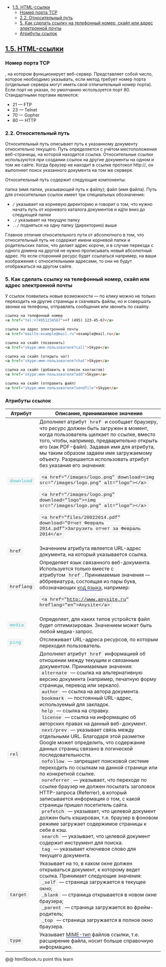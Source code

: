 - [1.5. HTML-ссылки](#15-html-ссылки)
  - [Номер порта ТСР](#номер-порта-тср)
  - [2.2. Относительный путь](#22-относительный-путь)
  - [5. Как сделать ссылку на телефонный номер, скайп или адрес электронной почты](#5-как-сделать-ссылку-на-телефонный-номер-скайп-или-адрес-электронной-почты)
  - [Атрибуты ссылок](#атрибуты-ссылок)

## [1.5. HTML-ссылки](https://html5book.ru/hyperlinks-in-html/)

### Номер порта ТСР
, на котором функционирует веб-сервер. Представляет собой число, которое необходимо указывать, если метод требует номер порта (отдельные сервера могут иметь свой отличительный номер порта). Если порт не указан, по умолчанию используется порт 80. Стандартными портами являются:

- 21 — FTP
- 23 — Telnet
- 70 — Gopher
- 80 — HTTP



### 2.2. Относительный путь
Относительный путь описывает путь к указанному документу относительно текущего. Путь определяется с учётом местоположения веб-страницы, на которой находится ссылка. Относительные ссылки используются при создании ссылок на другие документы на одном и том же сайте. Когда браузер не находит в ссылке протокол http://, он выполняет поиск указанного документа на том же сервере.

Относительный путь содержит следующие компоненты:

папка (имя папки, указывающей путь к файлу);
файл (имя файла).
Путь для относительных ссылок имеет три специальных обозначения:

- `/` указывает на корневую директорию и говорит о том, что нужно начать путь от корневого каталога документов и идти вниз до следующей папки
- `./` указывает на текущую папку
- `../` подняться на одну папку (директорию) выше

Главное отличие относительного пути от абсолютного в том, что относительный путь не содержит имени корневой папки и родительских папок, что делает адрес короче, и в случае переезда с одного домена на другой не нужно прописывать новый абсолютный адрес. Но если сторонний ресурс будет ссылаться например, на ваши изображения с относительными адресами, то они не будут отображаться на другом сайте.

### 5. Как сделать ссылку на телефонный номер, скайп или адрес электронной почты
У ссылок появились новые возможности — по клику можно не только переходить на другие страницы и скачивать файлы, но и совершать звонки на телефоны, отправлять сообщения или звонить по скайпу.

```html
ссылка на телефонный номер
<a href="tel:+74951234567">+7 (495) 123-45-67</a>

ссылка на адрес электронной почты 
<a href="mailto:example@mail.ru">example@mail.ru</a>

ссылка на скайп (позвонить)
<a href="skype:имя-пользователя?call">Skype</a>

ссылка на скайп (открыть чат)
<a href="skype:имя-пользователя?chat">Skype</a>

ссылка на скайп (добавить в список контактов)
<a href="skype:имя-пользователя?add">Skype</a>

ссылка на скайп (отправить файл)
<a href="skype:имя-пользователя?sendfile">Skype</a>
```

### Атрибуты ссылок

| Атрибут                                  | Описание, принимаемое значение           |
|------------------------------------------|------------------------------------------|
| <kbd style="transition: all 0.3s ease-in-out 0s; box-sizing: border-box; margin: 0px; padding: 2px 6px; background: rgb(245, 245, 245); border-radius: 3px; font-size: 0.95em; font-family: &quot;Courier New&quot;, monospace; word-break: keep-all; border: 1px solid rgb(230, 230, 230); text-shadow: white 0px 1px; color: rgb(56, 186, 199);">download</kbd> | Дополняет атрибут<span> </span><kbd style="transition: all 0.3s ease-in-out 0s; box-sizing: border-box; margin: 0px; padding: 2px 6px; background: rgb(245, 245, 245); border-radius: 3px; font-size: 0.95em; font-family: &quot;Courier New&quot;, monospace; word-break: keep-all; border: 1px solid rgb(230, 230, 230); text-shadow: white 0px 1px;">href</kbd><span> </span>и сообщает браузеру, что ресурс должен быть загружен в момент, когда пользователь щелкает по ссылке, вместо того, чтобы, например, предварительно открыть его (как PDF-файл). Задавая имя для атрибута, мы таким образом задаем имя загружаемому объекту. Разрешается использовать атрибут без указания его значения:<p style="transition: all 0.3s ease-in-out 0s; box-sizing: border-box; margin: 0px 0px 20px; padding: 0px;"></p><p style="transition: all 0.3s ease-in-out 0s; box-sizing: border-box; margin: 0px 0px 20px; padding: 0px;"><kbd style="transition: all 0.3s ease-in-out 0s; box-sizing: border-box; margin: 0px; padding: 2px 6px; background: rgb(245, 245, 245); border-radius: 3px; font-size: 0.95em; font-family: &quot;Courier New&quot;, monospace; word-break: keep-all; border: 1px solid rgb(230, 230, 230); text-shadow: white 0px 1px;">&lt;a href="/images/logo.png" download&gt;&lt;img src="/images/logo.png" alt="logo"&gt;&lt;/a&gt;</kbd></p><p style="transition: all 0.3s ease-in-out 0s; box-sizing: border-box; margin: 0px 0px 20px; padding: 0px;"><kbd style="transition: all 0.3s ease-in-out 0s; box-sizing: border-box; margin: 0px; padding: 2px 6px; background: rgb(245, 245, 245); border-radius: 3px; font-size: 0.95em; font-family: &quot;Courier New&quot;, monospace; word-break: keep-all; border: 1px solid rgb(230, 230, 230); text-shadow: white 0px 1px;">&lt;a href="/images/logo.png" download="logo"&gt;&lt;img src="/images/logo.png" alt="logo"&gt;&lt;/a&gt;</kbd></p><p style="transition: all 0.3s ease-in-out 0s; box-sizing: border-box; margin: 0px 0px 20px; padding: 0px;"><kbd style="transition: all 0.3s ease-in-out 0s; box-sizing: border-box; margin: 0px; padding: 2px 6px; background: rgb(245, 245, 245); border-radius: 3px; font-size: 0.95em; font-family: &quot;Courier New&quot;, monospace; word-break: keep-all; border: 1px solid rgb(230, 230, 230); text-shadow: white 0px 1px;">&lt;a href="files/20022014.pdf" download="Отчет Февраль 2014.pdf"&gt;Загрузить отчет за Февраль 2014&lt;/a&gt;</kbd></p> |
| <kbd style="transition: all 0.3s ease-in-out 0s; box-sizing: border-box; margin: 0px; padding: 2px 6px; background: rgb(245, 245, 245); border-radius: 3px; font-size: 0.95em; font-family: &quot;Courier New&quot;, monospace; word-break: keep-all; border: 1px solid rgb(230, 230, 230); text-shadow: white 0px 1px;">href</kbd> | Значением атрибута является URL-адрес документа, на который указывается ссылка. |
| <kbd style="transition: all 0.3s ease-in-out 0s; box-sizing: border-box; margin: 0px; padding: 2px 6px; background: rgb(245, 245, 245); border-radius: 3px; font-size: 0.95em; font-family: &quot;Courier New&quot;, monospace; word-break: keep-all; border: 1px solid rgb(230, 230, 230); text-shadow: white 0px 1px;">hreflang</kbd> | Определяет язык связанного веб-документа. Используется только вместе с атрибутом<span> </span><kbd style="transition: all 0.3s ease-in-out 0s; box-sizing: border-box; margin: 0px; padding: 2px 6px; background: rgb(245, 245, 245); border-radius: 3px; font-size: 0.95em; font-family: &quot;Courier New&quot;, monospace; word-break: keep-all; border: 1px solid rgb(230, 230, 230); text-shadow: white 0px 1px;">href</kbd>. Принимаемые значения — аббревиатура, состоящая из пары букв, обозначающих<span> </span><a href="http://www.w3schools.com/tags/ref_language_codes.asp" class="site" target="_blank" rel="noopener noreferrer" style="transition: all 0.3s ease-in-out 0s; box-sizing: border-box; margin: 0px; padding: 0px; text-decoration: none; box-shadow: rgb(95, 112, 178) 0px -2px inset; color: rgb(48, 48, 48);">код языка</a>, например:<p style="transition: all 0.3s ease-in-out 0s; box-sizing: border-box; margin: 0px 0px 20px; padding: 0px;"></p><p style="transition: all 0.3s ease-in-out 0s; box-sizing: border-box; margin: 0px 0px 20px; padding: 0px;"><kbd style="transition: all 0.3s ease-in-out 0s; box-sizing: border-box; margin: 0px; padding: 2px 6px; background: rgb(245, 245, 245); border-radius: 3px; font-size: 0.95em; font-family: &quot;Courier New&quot;, monospace; word-break: keep-all; border: 1px solid rgb(230, 230, 230); text-shadow: white 0px 1px;">&lt;a href="http://www.anysite.ru" hreflang="en"&gt;Anysite&lt;/a&gt;</kbd></p> |
| <kbd style="transition: all 0.3s ease-in-out 0s; box-sizing: border-box; margin: 0px; padding: 2px 6px; background: rgb(245, 245, 245); border-radius: 3px; font-size: 0.95em; font-family: &quot;Courier New&quot;, monospace; word-break: keep-all; border: 1px solid rgb(230, 230, 230); text-shadow: white 0px 1px; color: rgb(56, 186, 199);">media</kbd> | Определяет, для каких типов устройств файл будет оптимизирован. Значением может быть любой медиа-запрос. |
| <kbd style="transition: all 0.3s ease-in-out 0s; box-sizing: border-box; margin: 0px; padding: 2px 6px; background: rgb(245, 245, 245); border-radius: 3px; font-size: 0.95em; font-family: &quot;Courier New&quot;, monospace; word-break: keep-all; border: 1px solid rgb(230, 230, 230); text-shadow: white 0px 1px; color: rgb(56, 186, 199);">ping</kbd> | Отслеживает URL-адреса ресурсов, по которым переходил пользователь. |
| <kbd style="transition: all 0.3s ease-in-out 0s; box-sizing: border-box; margin: 0px; padding: 2px 6px; background: rgb(245, 245, 245); border-radius: 3px; font-size: 0.95em; font-family: &quot;Courier New&quot;, monospace; word-break: keep-all; border: 1px solid rgb(230, 230, 230); text-shadow: white 0px 1px;">rel</kbd> | Дополняет атрибут<span> </span><kbd style="transition: all 0.3s ease-in-out 0s; box-sizing: border-box; margin: 0px; padding: 2px 6px; background: rgb(245, 245, 245); border-radius: 3px; font-size: 0.95em; font-family: &quot;Courier New&quot;, monospace; word-break: keep-all; border: 1px solid rgb(230, 230, 230); text-shadow: white 0px 1px;">href</kbd><span> </span>информацией об отношении между текущим и связанным документом. Принимаемые значения:<br style="transition: all 0.3s ease-in-out 0s; box-sizing: border-box; margin: 0px; padding: 0px;"><kbd style="transition: all 0.3s ease-in-out 0s; box-sizing: border-box; margin: 0px; padding: 2px 6px; background: rgb(245, 245, 245); border-radius: 3px; font-size: 0.95em; font-family: &quot;Courier New&quot;, monospace; word-break: keep-all; border: 1px solid rgb(230, 230, 230); text-shadow: white 0px 1px;">alternate</kbd><span> </span>— ссылка на альтернативную версию документа (например, печатную форму страницы, перевод или зеркало).<br style="transition: all 0.3s ease-in-out 0s; box-sizing: border-box; margin: 0px; padding: 0px;"><kbd style="transition: all 0.3s ease-in-out 0s; box-sizing: border-box; margin: 0px; padding: 2px 6px; background: rgb(245, 245, 245); border-radius: 3px; font-size: 0.95em; font-family: &quot;Courier New&quot;, monospace; word-break: keep-all; border: 1px solid rgb(230, 230, 230); text-shadow: white 0px 1px;">author</kbd><span> </span>— ссылка на автора документа.<br style="transition: all 0.3s ease-in-out 0s; box-sizing: border-box; margin: 0px; padding: 0px;"><kbd style="transition: all 0.3s ease-in-out 0s; box-sizing: border-box; margin: 0px; padding: 2px 6px; background: rgb(245, 245, 245); border-radius: 3px; font-size: 0.95em; font-family: &quot;Courier New&quot;, monospace; word-break: keep-all; border: 1px solid rgb(230, 230, 230); text-shadow: white 0px 1px;">bookmark</kbd><span> </span>— постоянный URL-адрес, используемый для закладок.<br style="transition: all 0.3s ease-in-out 0s; box-sizing: border-box; margin: 0px; padding: 0px;"><kbd style="transition: all 0.3s ease-in-out 0s; box-sizing: border-box; margin: 0px; padding: 2px 6px; background: rgb(245, 245, 245); border-radius: 3px; font-size: 0.95em; font-family: &quot;Courier New&quot;, monospace; word-break: keep-all; border: 1px solid rgb(230, 230, 230); text-shadow: white 0px 1px;">help</kbd><span> </span>— ссылка на справку.<br style="transition: all 0.3s ease-in-out 0s; box-sizing: border-box; margin: 0px; padding: 0px;"><kbd style="transition: all 0.3s ease-in-out 0s; box-sizing: border-box; margin: 0px; padding: 2px 6px; background: rgb(245, 245, 245); border-radius: 3px; font-size: 0.95em; font-family: &quot;Courier New&quot;, monospace; word-break: keep-all; border: 1px solid rgb(230, 230, 230); text-shadow: white 0px 1px;">license</kbd><span> </span>— ссылка на информацию об авторских правах на данный веб-документ.<br style="transition: all 0.3s ease-in-out 0s; box-sizing: border-box; margin: 0px; padding: 0px;"><kbd style="transition: all 0.3s ease-in-out 0s; box-sizing: border-box; margin: 0px; padding: 2px 6px; background: rgb(245, 245, 245); border-radius: 3px; font-size: 0.95em; font-family: &quot;Courier New&quot;, monospace; word-break: keep-all; border: 1px solid rgb(230, 230, 230); text-shadow: white 0px 1px;">next/prev</kbd><span> </span>— указывает связь между отдельными URL. Благодаря этой разметке Google может определить, что содержание данных страниц связано в логической последовательности.<br style="transition: all 0.3s ease-in-out 0s; box-sizing: border-box; margin: 0px; padding: 0px;"><kbd style="transition: all 0.3s ease-in-out 0s; box-sizing: border-box; margin: 0px; padding: 2px 6px; background: rgb(245, 245, 245); border-radius: 3px; font-size: 0.95em; font-family: &quot;Courier New&quot;, monospace; word-break: keep-all; border: 1px solid rgb(230, 230, 230); text-shadow: white 0px 1px;">nofollow</kbd><span> </span>— запрещает поисковой системе переходить по ссылкам на данной странице или по конкретной ссылке.<br style="transition: all 0.3s ease-in-out 0s; box-sizing: border-box; margin: 0px; padding: 0px;"><kbd style="transition: all 0.3s ease-in-out 0s; box-sizing: border-box; margin: 0px; padding: 2px 6px; background: rgb(245, 245, 245); border-radius: 3px; font-size: 0.95em; font-family: &quot;Courier New&quot;, monospace; word-break: keep-all; border: 1px solid rgb(230, 230, 230); text-shadow: white 0px 1px;">noreferrer</kbd><span> </span>— указывает, что переходе по ссылке браузер не должен посылать заголовок HTTP-запроса (Referrer), в который записывается информация о том, с какой страницы пришел посетитель сайта.<br style="transition: all 0.3s ease-in-out 0s; box-sizing: border-box; margin: 0px; padding: 0px;"><kbd style="transition: all 0.3s ease-in-out 0s; box-sizing: border-box; margin: 0px; padding: 2px 6px; background: rgb(245, 245, 245); border-radius: 3px; font-size: 0.95em; font-family: &quot;Courier New&quot;, monospace; word-break: keep-all; border: 1px solid rgb(230, 230, 230); text-shadow: white 0px 1px;">prefetch</kbd><span> </span>— указывает, что целевой документ должен быть кэширован, т.е. браузер в фоновом режиме загружает содержимое страницы к себе в кэш.<br style="transition: all 0.3s ease-in-out 0s; box-sizing: border-box; margin: 0px; padding: 0px;"><kbd style="transition: all 0.3s ease-in-out 0s; box-sizing: border-box; margin: 0px; padding: 2px 6px; background: rgb(245, 245, 245); border-radius: 3px; font-size: 0.95em; font-family: &quot;Courier New&quot;, monospace; word-break: keep-all; border: 1px solid rgb(230, 230, 230); text-shadow: white 0px 1px;">search</kbd><span> </span>— указывает, что целевой документ содержит инструмент для поиска.<br style="transition: all 0.3s ease-in-out 0s; box-sizing: border-box; margin: 0px; padding: 0px;"><kbd style="transition: all 0.3s ease-in-out 0s; box-sizing: border-box; margin: 0px; padding: 2px 6px; background: rgb(245, 245, 245); border-radius: 3px; font-size: 0.95em; font-family: &quot;Courier New&quot;, monospace; word-break: keep-all; border: 1px solid rgb(230, 230, 230); text-shadow: white 0px 1px;">tag</kbd><span> </span>— указывает ключевое слово для текущего документа. |
| <kbd style="transition: all 0.3s ease-in-out 0s; box-sizing: border-box; margin: 0px; padding: 2px 6px; background: rgb(245, 245, 245); border-radius: 3px; font-size: 0.95em; font-family: &quot;Courier New&quot;, monospace; word-break: keep-all; border: 1px solid rgb(230, 230, 230); text-shadow: white 0px 1px;">target</kbd> | Указывает на то, в каком окне должен открываться документ, к которому ведет ссылка. Принимает следующие значения:<br style="transition: all 0.3s ease-in-out 0s; box-sizing: border-box; margin: 0px; padding: 0px;"><kbd style="transition: all 0.3s ease-in-out 0s; box-sizing: border-box; margin: 0px; padding: 2px 6px; background: rgb(245, 245, 245); border-radius: 3px; font-size: 0.95em; font-family: &quot;Courier New&quot;, monospace; word-break: keep-all; border: 1px solid rgb(230, 230, 230); text-shadow: white 0px 1px;">_self</kbd><span> </span>— страница загружается в текущее окно;<br style="transition: all 0.3s ease-in-out 0s; box-sizing: border-box; margin: 0px; padding: 0px;"><kbd style="transition: all 0.3s ease-in-out 0s; box-sizing: border-box; margin: 0px; padding: 2px 6px; background: rgb(245, 245, 245); border-radius: 3px; font-size: 0.95em; font-family: &quot;Courier New&quot;, monospace; word-break: keep-all; border: 1px solid rgb(230, 230, 230); text-shadow: white 0px 1px;">_blank</kbd><span> </span>— страница открывается в новом окне браузера;<br style="transition: all 0.3s ease-in-out 0s; box-sizing: border-box; margin: 0px; padding: 0px;"><kbd style="transition: all 0.3s ease-in-out 0s; box-sizing: border-box; margin: 0px; padding: 2px 6px; background: rgb(245, 245, 245); border-radius: 3px; font-size: 0.95em; font-family: &quot;Courier New&quot;, monospace; word-break: keep-all; border: 1px solid rgb(230, 230, 230); text-shadow: white 0px 1px;">_parent</kbd><span> </span>— страница загружается во фрейм-родитель;<br style="transition: all 0.3s ease-in-out 0s; box-sizing: border-box; margin: 0px; padding: 0px;"><kbd style="transition: all 0.3s ease-in-out 0s; box-sizing: border-box; margin: 0px; padding: 2px 6px; background: rgb(245, 245, 245); border-radius: 3px; font-size: 0.95em; font-family: &quot;Courier New&quot;, monospace; word-break: keep-all; border: 1px solid rgb(230, 230, 230); text-shadow: white 0px 1px;">_top</kbd><span> </span>— страница загружается в полное окно браузера. |
| <kbd style="transition: all 0.3s ease-in-out 0s; box-sizing: border-box; margin: 0px; padding: 2px 6px; background: rgb(245, 245, 245); border-radius: 3px; font-size: 0.95em; font-family: &quot;Courier New&quot;, monospace; word-break: keep-all; border: 1px solid rgb(230, 230, 230); text-shadow: white 0px 1px;">type</kbd> | Указывает<span> </span><a href="http://ru.wikipedia.org/wiki/%D0%A1%D0%BF%D0%B8%D1%81%D0%BE%D0%BA_MIME-%D1%82%D0%B8%D0%BF%D0%BE%D0%B2" style="transition: all 0.3s ease-in-out 0s; box-sizing: border-box; margin: 0px; padding: 0px; text-decoration: none; box-shadow: rgb(95, 112, 178) 0px -2px inset; color: rgb(48, 48, 48);">MIME-тип</a><span> </span>файлов ссылки, т.е. расширение файла, носит больше справочную информацию. |



@@ html5book.ru point this learn
